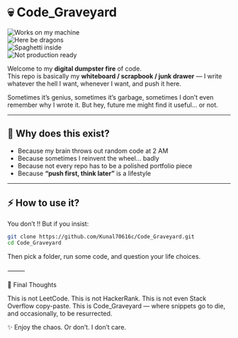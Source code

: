 # 💀 Code_Graveyard

![Works on my machine](https://img.shields.io/badge/works-on%20my%20machine-green?style=flat-square)  
![Here be dragons](https://img.shields.io/badge/here-be%20dragons-red?style=flat-square)  
![Spaghetti inside](https://img.shields.io/badge/code-spaghetti-orange?style=flat-square)  
![Not production ready](https://img.shields.io/badge/not-production%20ready-blue?style=flat-square)  

Welcome to my **digital dumpster fire** of code.  
This repo is basically my **whiteboard / scrapbook / junk drawer** — I write whatever the hell I want, whenever I want, and push it here.  

Sometimes it’s genius, sometimes it’s garbage, sometimes I don’t even remember why I wrote it. But hey, future me might find it useful… or not.  

---

## 🚀 Why does this exist?
- Because my brain throws out random code at 2 AM  
- Because sometimes I reinvent the wheel… badly  
- Because not every repo has to be a polished portfolio piece  
- Because **“push first, think later”** is a lifestyle  

---
##

## ⚡ How to use it?
You don’t  !! 
But if you insist:  
```bash
git clone https://github.com/Kunal70616c/Code_Graveyard.git
cd Code_Graveyard
```

Then pick a folder, run some code, and question your life choices.

⸻

📝 Final Thoughts

This is not LeetCode.
This is not HackerRank.
This is not even Stack Overflow copy-paste.
This is Code_Graveyard — where snippets go to die, and occasionally, to be resurrected.

✨ Enjoy the chaos. Or don’t. I don’t care.
